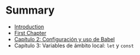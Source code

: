 # Summary

* [Introduction](README.md)
* [First Chapter](chapter1.md)
* [Capítulo 2: Configuración y uso de Babel](chapter2.md)
* Capítulo 3: Variables de ámbito local: `let` y `const`

